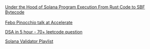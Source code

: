 [Under the Hood of Solana Program Execution From Rust Code to SBF Bytecode](https://ubermensch.blog/under-the-hood-of-solana-program-execution-from-rust-code-to-sbf-bytecode#heading-writing-the-program) \
\
[Febo Pinocchio talk at Accelerate](https://www.youtube.com/watch?v=CAuSJvXlUDg)

[DSA in 5 hour - 70+ leetcode question](https://www.youtube.com/watch?v=lvO88XxNAzs)

[Solana Validator Playlist](https://www.youtube.com/watch?v=b0-vMyoojuo&list=PLilwLeBwGuK6jKrmn7KOkxRxS9tvbRa5p)
